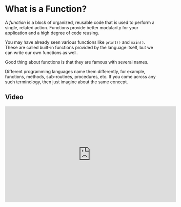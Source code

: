 # What is a Function?

A _function_ is a block of organized, reusable code that is used to perform a single, related action. Functions provide better modularity for your application and a high degree of code reusing. 

You may have already seen various functions like `print()` and `main()`. These are called built-in functions provided by the language itself, but we can write our own functions as well.

Good thing about functions is that they are famous with several names. 

Different programming languages name them differently, for example, functions, methods, sub-routines, procedures, etc. If you come across any such terminology, then just imagine about the same concept.

## Video

<iframe width="560" height="315" src="https://www.youtube.com/embed/SC7V_3tvcps" frameborder="0" allow="accelerometer; autoplay; clipboard-write; encrypted-media; gyroscope; picture-in-picture" allowfullscreen></iframe>